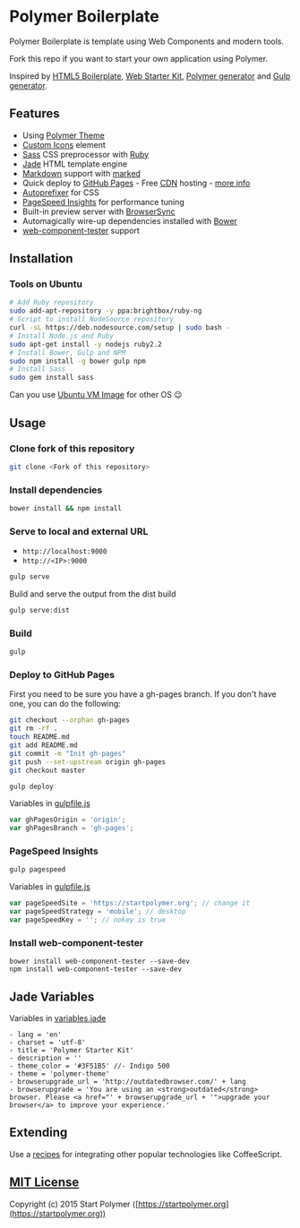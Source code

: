 # Polymer Boilerplate

Polymer Boilerplate is template using Web Components and modern tools.

Fork this repo if you want to start your own application using Polymer.

Inspired by [HTML5 Boilerplate](https://github.com/h5bp/html5-boilerplate),
[Web Starter Kit](https://github.com/google/web-starter-kit),
[Polymer generator](https://github.com/yeoman/generator-polymer) and
[Gulp generator](https://github.com/yeoman/generator-gulp-webapp).

## Features

- Using [Polymer Theme](https://github.com/StartPolymer/polymer-theme)
- [Custom Icons](https://github.com/StartPolymer/polymer-boilerplate/blob/master/app/elements/custom-icons/custom-icons.html) element
- [Sass](http://sass-lang.com) CSS preprocessor with [Ruby](https://www.ruby-lang.org)
- [Jade](http://jade-lang.com) HTML template engine
- [Markdown](https://help.github.com/articles/github-flavored-markdown/) support with [marked](https://github.com/chjj/marked)
- Quick deploy to [GitHub Pages](https://pages.github.com) -
Free [CDN](http://en.wikipedia.org/wiki/Content_delivery_network) hosting -
[more info](https://github.com/blog/1715-faster-more-awesome-github-pages)
- [Autoprefixer](https://github.com/postcss/autoprefixer) for CSS
- [PageSpeed Insights](https://developers.google.com/speed/docs/insights/about) for performance tuning
- Built-in preview server with [BrowserSync](http://www.browsersync.io)
- Automagically wire-up dependencies installed with [Bower](http://bower.io)
- [web-component-tester](https://github.com/Polymer/web-component-tester) support

## Installation

### Tools on Ubuntu

```sh
# Add Ruby repository
sudo add-apt-repository -y ppa:brightbox/ruby-ng
# Script to install NodeSource repository
curl -sL https://deb.nodesource.com/setup | sudo bash -
# Install Node.js and Ruby
sudo apt-get install -y nodejs ruby2.2
# Install Bower, Gulp and NPM
sudo npm install -g bower gulp npm
# Install Sass
sudo gem install sass
```

Can you use [Ubuntu VM Image](http://www.osboxes.org/ubuntu/) for other OS :wink:

## Usage

### Clone fork of this repository

```sh
git clone <Fork of this repository>
```

### Install dependencies

```sh
bower install && npm install
```

### Serve to local and external URL

- `http://localhost:9000`
- `http://<IP>:9000`

```sh
gulp serve
```

Build and serve the output from the dist build

```sh
gulp serve:dist
```

### Build

```sh
gulp
```

### Deploy to GitHub Pages

First you need to be sure you have a gh-pages branch. If you don't have one, you can do the following:

```sh
git checkout --orphan gh-pages
git rm -rf .
touch README.md
git add README.md
git commit -m "Init gh-pages"
git push --set-upstream origin gh-pages
git checkout master
```

```sh
gulp deploy
```

Variables in [gulpfile.js](https://github.com/StartPolymer/polymer-boilerplate/blob/master/gulpfile.js)

```javascript
var ghPagesOrigin = 'origin';
var ghPagesBranch = 'gh-pages';
```

### PageSpeed Insights

```sh
gulp pagespeed
```

Variables in [gulpfile.js](https://github.com/StartPolymer/polymer-boilerplate/blob/master/gulpfile.js)

```javascript
var pageSpeedSite = 'https://startpolymer.org'; // change it
var pageSpeedStrategy = 'mobile'; // desktop
var pageSpeedKey = ''; // nokey is true
```

### Install web-component-tester

```
bower install web-component-tester --save-dev
npm install web-component-tester --save-dev
```

## Jade Variables

Variables in [variables.jade](https://github.com/StartPolymer/polymer-boilerplate/blob/master/app/includes/variables.jade)

```jade
- lang = 'en'
- charset = 'utf-8'
- title = 'Polymer Starter Kit'
- description = ''
- theme_color = '#3F51B5' //- Indigo 500
- theme = 'polymer-theme'
- browserupgrade_url = 'http://outdatedbrowser.com/' + lang
- browserupgrade = 'You are using an <strong>outdated</strong> browser. Please <a href="' + browserupgrade_url + '">upgrade your browser</a> to improve your experience.'
```

## Extending

Use a [recipes](https://github.com/yeoman/generator-gulp-webapp/blob/master/docs/recipes/README.md)
for integrating other popular technologies like CoffeeScript.

## [MIT License](https://github.com/StartPolymer/polymer-boilerplate/blob/master/LICENSE)

Copyright (c) 2015 Start Polymer ([https://startpolymer.org](https://startpolymer.org))
